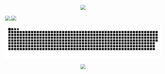 <p align="center">
  <img src="https://capsule-render.vercel.app/api?type=waving&color=gradient&text=&height=100&section=header"/>
</p>

 <div>
  <a href="https://github.com/luabida">
   <img align="center" height="170" src="https://github-readme-stats.vercel.app/api/top-langs/?username=luabida&layout=compact&langs_count=16&theme=radical&hide=jupyter%20notebook"/>
  <img align="center" src="https://github-readme-stats.vercel.app/api?username=luabida&show_icons=true&theme=radical&include_all_commits=true&count_private=true&hide=issues"/>
</div>

![GitHub-Mark-Dark ](https://github.com/luabida/luabida/blob/output/github-snake-dark.svg)
  
<p align="center">
  <img src="https://capsule-render.vercel.app/api?type=waving&color=gradient&height=100&section=footer"/>
</p>
